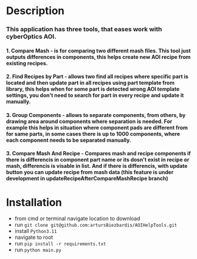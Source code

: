 
# Description

### This application has three tools, that eases work with cyberOptics AOI.
#### 1. Compare Mash - is for comparing two different mash files. This tool just outputs differences in components, this helps create new AOI recipe from existing recipes.
#### 2. Find Recipes by Part  - allows two find all recipes where specific part is located and then update part in all recipes using part template from library, this helps when for some part is detected wrong AOI template settings, you don't need to search for part in every recipe and update it manually.
#### 3. Group Components - allows to separate components, from others, by drawing area around components where separation is needed. For example this helps in situation where component pads are different from for same parts, in some cases there is up to 1000 components, where each component needs to be separated manually.
#### 3. Compare Mash And Recipe - Compares mash and recipe components if there is differencis in component part name or its dosn't exist in recipe or mash, differencis is visable in list. And if there is differencis, with update button you can update recipe from mash data (this feature is under development in updateRecipeAfterCompareMashRecipe branch)

# Installation

* from cmd or terminal navigate location to download
* run `git clone git@github.com:artursBiezbardis/AOIHelpTools.git`
* install `Python3.11`
* navigate to root
* run `pip install -r requirements.txt`
* run `python main.py`
